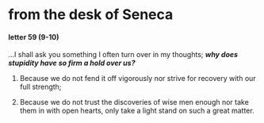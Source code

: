 # from the desk of Seneca

#### letter 59 (9-10)

...I shall ask you something I often turn over in my thoughts; **_why does stupidity have so firm a hold over us?_** 

1. Because we do not fend it off vigorously nor strive for recovery with our full strength; 

2. Because we do not trust the discoveries of wise men enough nor take them in with open hearts, only take a light stand on such a great matter.